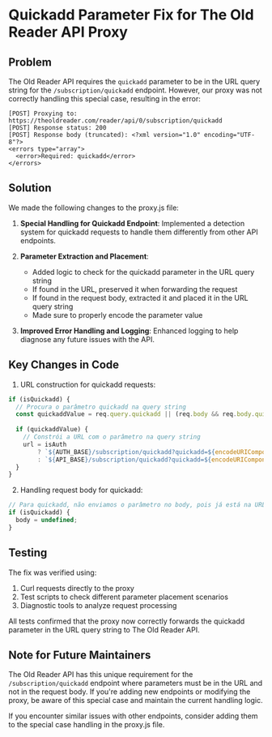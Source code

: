 # Quickadd Parameter Fix for The Old Reader API Proxy

## Problem

The Old Reader API requires the `quickadd` parameter to be in the URL query string for the `/subscription/quickadd` endpoint. However, our proxy was not correctly handling this special case, resulting in the error:

```
[POST] Proxying to: https://theoldreader.com/reader/api/0/subscription/quickadd
[POST] Response status: 200
[POST] Response body (truncated): <?xml version="1.0" encoding="UTF-8"?>
<errors type="array">
  <error>Required: quickadd</error>
</errors>
```

## Solution

We made the following changes to the proxy.js file:

1. **Special Handling for Quickadd Endpoint**: Implemented a detection system for quickadd requests to handle them differently from other API endpoints.

2. **Parameter Extraction and Placement**:
   - Added logic to check for the quickadd parameter in the URL query string
   - If found in the URL, preserved it when forwarding the request
   - If found in the request body, extracted it and placed it in the URL query string
   - Made sure to properly encode the parameter value

3. **Improved Error Handling and Logging**: Enhanced logging to help diagnose any future issues with the API.

## Key Changes in Code

1. URL construction for quickadd requests:
```javascript
if (isQuickadd) {
  // Procura o parâmetro quickadd na query string
  const quickaddValue = req.query.quickadd || (req.body && req.body.quickadd);
  
  if (quickaddValue) {
    // Constrói a URL com o parâmetro na query string
    url = isAuth 
        ? `${AUTH_BASE}/subscription/quickadd?quickadd=${encodeURIComponent(quickaddValue)}` 
        : `${API_BASE}/subscription/quickadd?quickadd=${encodeURIComponent(quickaddValue)}`;
  }
}
```

2. Handling request body for quickadd:
```javascript
// Para quickadd, não enviamos o parâmetro no body, pois já está na URL
if (isQuickadd) {
  body = undefined;
}
```

## Testing

The fix was verified using:

1. Curl requests directly to the proxy
2. Test scripts to check different parameter placement scenarios
3. Diagnostic tools to analyze request processing

All tests confirmed that the proxy now correctly forwards the quickadd parameter in the URL query string to The Old Reader API.

## Note for Future Maintainers

The Old Reader API has this unique requirement for the `/subscription/quickadd` endpoint where parameters must be in the URL and not in the request body. If you're adding new endpoints or modifying the proxy, be aware of this special case and maintain the current handling logic.

If you encounter similar issues with other endpoints, consider adding them to the special case handling in the proxy.js file.
